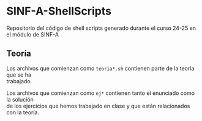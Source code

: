 # SINF-A-ShellScripts

Repositorio del código de shell scripts generado durante el curso 24-25
en el módulo de SINF-A

## Teoría

Los archivos que comienzan como `teoria*.sh` contienen parte de la teoría que se ha  
trabajado.

Los archivos que comienzan como `ej*` contienen tanto el enunciado como la solución  
de los ejercicios que hemos trabajado en clase y que están relacionados con la teoría.

